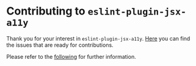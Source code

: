 
# Contributing to ``eslint-plugin-jsx-a11y``

Thank you for your interest in ``eslint-plugin-jsx-a11y``. [Here](https://github.com/jsx-eslint/eslint-plugin-jsx-a11y/issues?q=is%3Aissue+is%3Aopen+label%3A%22help+wanted%22) you can find the issues that are ready for contributions.

Please refer to the [following](https://github.com/jsx-eslint/.github/blob/HEAD/CONTRIBUTING.md) for further information.
